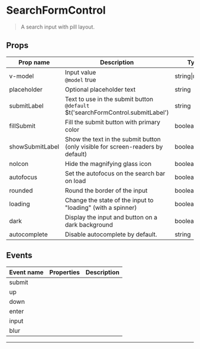 # SearchFormControl

> A search input with pill layout.

## Props

| Prop name       | Description                                                                         | Type           | Values | Default |
| --------------- | ----------------------------------------------------------------------------------- | -------------- | ------ | ------- |
| v-model         | Input value<br/>`@model` true                                                       | string\|number | -      |         |
| placeholder     | Optional placeholder text                                                           | string         | -      |         |
| submitLabel     | Text to use in the submit button<br/>`@default` $t('searchFormControl.submitLabel') | string         | -      |         |
| fillSubmit      | Fill the submit button with primary color                                           | boolean        | -      |         |
| showSubmitLabel | Show the text in the submit button (only visible for screen-readers by default)     | boolean        | -      |         |
| noIcon          | Hide the magnifying glass icon                                                      | boolean        | -      |         |
| autofocus       | Set the autofocus on the search bar on load                                         | boolean        | -      | true    |
| rounded         | Round the border of the input                                                       | boolean        | -      | true    |
| loading         | Change the state of the input to "loading" (with a spinner)                         | boolean        | -      | false   |
| dark            | Display the input and button on a dark background                                   | boolean        | -      | false   |
| autocomplete    | Disable autocomplete by default.                                                    | string         | -      | 'off'   |

## Events

| Event name | Properties | Description |
| ---------- | ---------- | ----------- |
| submit     |            |
| up         |            |
| down       |            |
| enter      |            |
| input      |            |
| blur       |            |

---
